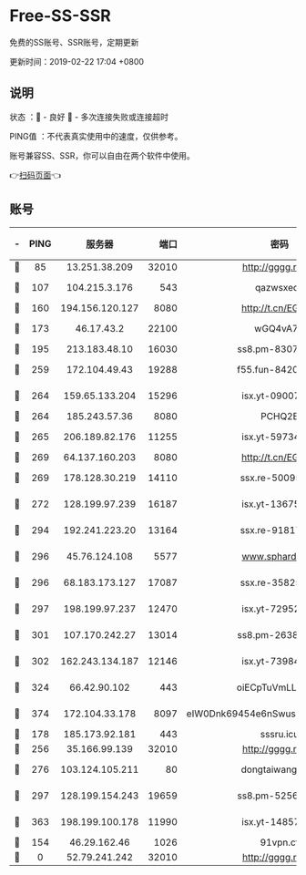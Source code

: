 # Free-SS-SSR

免费的SS账号、SSR账号，定期更新

更新时间：2019-02-22 17:04 +0800

## 说明

状态     ：🙂 - 良好 🙁 - 多次连接失败或连接超时

PING值   ：不代表真实使用中的速度，仅供参考。

账号兼容SS、SSR，你可以自由在两个软件中使用。

👉[扫码页面](https://liesauer.github.io/free-ss-ssr.github.io/)👈

## 账号

|-|PING|服务器|端口|密码|加密方式|区域|
|:----:|:----:|:-----:|-----:|:----:|:----:|:----:|
|🙂|85|13.251.38.209|32010|http://gggg.rocks|chacha20|SG|
|🙂|107|104.215.3.176|543|qazwsxedc|aes-256-gcm|JP|
|🙂|160|194.156.120.127|8080|http://t.cn/EGJIyrl|rc4-md5|RU|
|🙂|173|46.17.43.2|22100|wGQ4vA7D|aes-256-gcm|RU|
|🙂|195|213.183.48.10|16030|ss8.pm-83073049|rc4-md5|RU|
|🙂|259|172.104.49.43|19288|f55.fun-84203624|aes-256-cfb|SG|
|🙂|264|159.65.133.204|15296|isx.yt-09007661|aes-256-cfb|SG|
|🙂|264|185.243.57.36|8080|PCHQ2E|rc4-md5|US|
|🙂|265|206.189.82.176|11255|isx.yt-59734405|aes-256-cfb|SG|
|🙂|269|64.137.160.203|8080|http://t.cn/EGJIyrl|rc4-md5|CA|
|🙂|269|178.128.30.219|14110|ssx.re-50095618|aes-256-cfb|SG|
|🙂|272|128.199.97.239|16187|isx.yt-13675788|aes-256-cfb|SG|
|🙂|294|192.241.223.20|13164|ssx.re-91817588|aes-256-cfb|US|
|🙂|296|45.76.124.108|5577|www.sphard.com|aes-256-cfb|AU|
|🙂|296|68.183.173.127|17087|ssx.re-35825697|aes-256-cfb|US|
|🙂|297|198.199.97.237|12470|isx.yt-72952184|aes-256-cfb|US|
|🙂|301|107.170.242.27|13014|ss8.pm-26383123|aes-256-cfb|US|
|🙂|302|162.243.134.187|12146|isx.yt-73984712|aes-256-cfb|US|
|🙂|324|66.42.90.102|443|oiECpTuVmLLxk4Ts|aes-256-cfb|US|
|🙂|374|172.104.33.178|8097|eIW0Dnk69454e6nSwuspv9DmS201tQ0D|aes-256-cfb|SG|
|🙂|178|185.173.92.181|443|sssru.icu|rc4-md5|RU|
|🙂|256|35.166.99.139|32010|http://gggg.rocks|chacha20|US|
|🙂|276|103.124.105.211|80|dongtaiwang.com|aes-256-cfb|US|
|🙂|297|128.199.154.243|19659|ss8.pm-52569883|aes-256-cfb|SG|
|🙂|363|198.199.100.178|11990|isx.yt-14857132|aes-256-cfb|US|
|🙁|154|46.29.162.46|1026|91vpn.cf|rc4-md5|RU|
|🙁|0|52.79.241.242|32010|http://gggg.rocks|chacha20|KR|

